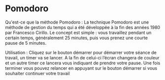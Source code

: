 # Pomodoro
Qu'est-ce que la méthode Pomodoro :
La technique Pomodoro est une méthode de gestion du temps qui a été développée à la fin des années 1980 par Francesco Cirillo. Le concept est simple : vous travaillez pendant un certain temps, généralement 25 minutes, puis vous prenez une courte pause de 5 minutes.

Utilisation :
Cliquez sur le bouton démarrer pour démarrer votre séance de travail, un timer va se lancer. A la fin de celui-ci l’écran changera de couleur et un autre timer ce lancera vous indiquant de prendre votre pause. Une fois terminer vous pouvez relancer en appuyant sur le bouton démarrer si vous souhaiter continuer votre travail